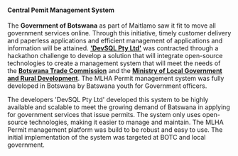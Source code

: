 ﻿#### Central Pemit Management System

The **Government of Botswana** as part of Maitlamo saw it fit to move all government services online. Through this initiative, timely customer delivery and paperless applications and efficient management of applications and information will be attained. [**'DevSQL Pty Ltd'**](devsql.co.bw) was contracted through a hackathon challenge to develop a solution that will integrate open-source technologies to create a management system that will meet the needs of the **[Botswana Trade Commission](botc.org.bw)** and the **[Ministry of Local Government and Rural Development](https://www.gov.bw/ministries/ministry-local-government-and-rural-development)**. The MLHA Permit management system was fully developed in Botswana by Batswana youth for Government officers.

The developers 'DevSQL Pty Ltd' developed this system to be highly available and scalable to meet the growing demand of Batswana in applying for government services that issue permits. The system only uses open-source technologies, making it easier to manage and maintain. The MLHA Permit management platform was build to be robust and easy to use. The initial implementation of the system was targeted at BOTC and local government.

